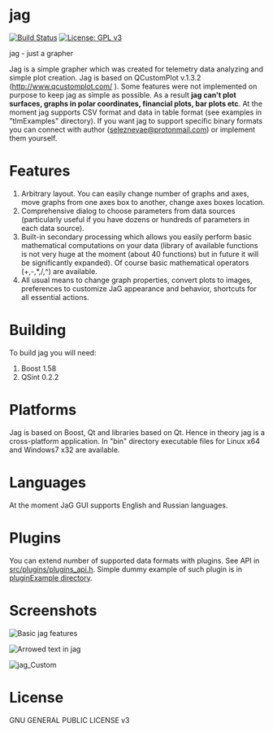 # jag

[![Build Status](https://travis-ci.org/seleznevae/jag.svg?branch=master)](https://travis-ci.org/seleznevae/jag)
[![License: GPL v3](https://img.shields.io/badge/License-GPL%20v3-blue.svg)](https://www.gnu.org/licenses/gpl-3.0)

jag - just a grapher

Jag is a simple grapher which was created for telemetry data analyzing and simple plot creation. Jag is based on QCustomPlot v.1.3.2 (http://www.qcustomplot.com/ ). Some features were not implemented on purpose to keep jag as simple as possible. As a result **jag can't plot surfaces, graphs in polar coordinates, financial plots, bar plots etc**.
At the moment jag supports CSV format and data in table format (see examples in "tlmExamples" directory). If you want jag to support specific binary formats you can connect with author (seleznevae@protonmail.com)  or implement them yourself.

# Features

1. Arbitrary layout. You can easily change number of graphs and axes, move graphs from one axes box to another, change axes boxes location.
2. Comprehensive dialog to choose parameters from data sources (particularly useful if you have dozens or hundreds of parameters in each data source).
3. Built-in secondary processing which allows you easily perform basic mathematical computations on your data (library of available functions is not very huge at the moment (about 40 functions) but in future it will be significantly expanded). Of course basic mathematical operators (+,-,*,/,^) are available.
4. All usual means to change graph properties, convert plots to images, preferences to customize JaG appearance and behavior, shortcuts for all essential actions.

# Building
To build jag you will need:

1. Boost 1.58
2. QSint 0.2.2

# Platforms

Jag is based on Boost, Qt and libraries based on Qt. Hence in theory jag is a cross-platform application. In "bin" directory executable files for Linux x64 and Windows7 x32 are available.

# Languages
At the moment JaG GUI supports English and Russian languages.

# Plugins 

You can extend number of supported data formats with plugins. See API in [src/plugins/plugins_api.h](https://github.com/seleznevae/jag/blob/master/src/plugins/plugins_api.h).
Simple dummy example of such plugin is in [pluginExample directory](https://github.com/seleznevae/jag/blob/master/pluginExample/).


# Screenshots

![Basic jag features](https://github.com/seleznevae/jag/blob/dev/plotExamples/basic_JaG.png "Basic jag features")

![Arrowed text in jag](https://github.com/seleznevae/jag/blob/dev/plotExamples/Arrowed%20Text%20in%20JaG%20-%20Nice%20'N'%20Easy.png "Arrowed text in jag")

![jag_Custom](https://github.com/seleznevae/jag/blob/dev/plotExamples/jag_custom.png "jag custom")





# License
GNU GENERAL PUBLIC LICENSE v3



